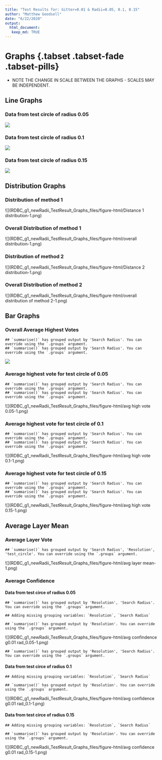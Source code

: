 ```yaml
---
title: "Test Results for: Gitter=0.01 & Radii=0.05, 0.1, 0.15"
author: "Matthew Goodsell"
date: "6/22/2020"
output: 
  html_document:
   keep_md: TRUE 
---
```







# Graphs {.tabset .tabset-fade .tabset-pills}

- NOTE THE CHANGE IN SCALE BETWEEN THE GRAPHS - SCALES MAY BE INDEPENDENT.

## Line Graphs

### Data from test circle of radius 0.05

![](RDBC_g1_newRadii_TestResult_Graphs_files/figure-html/testRadius-0.05-1.png)<!-- -->


### Data from test circle of radius 0.1

![](RDBC_g1_newRadii_TestResult_Graphs_files/figure-html/testRadius-0.1-1.png)<!-- -->


### Data from test circle of radius 0.15

![](RDBC_g1_newRadii_TestResult_Graphs_files/figure-html/testRadius-0.15-1.png)<!-- -->


## Distribution Graphs

### Distribution of method 1

![](RDBC_g1_newRadii_TestResult_Graphs_files/figure-html/Distance 1 distribution-1.png)<!-- -->


### Overall Distribution of method 1

![](RDBC_g1_newRadii_TestResult_Graphs_files/figure-html/overall distribution-1.png)<!-- -->


### Distribution of method 2

![](RDBC_g1_newRadii_TestResult_Graphs_files/figure-html/Distance 2 distribution-1.png)<!-- -->


### Overall Distribution of method 2

![](RDBC_g1_newRadii_TestResult_Graphs_files/figure-html/overall distribution of method 2-1.png)<!-- -->


## Bar Graphs

### Overall Average Highest Votes


```
## `summarise()` has grouped output by 'Search Radius'. You can override using the `.groups` argument.
## `summarise()` has grouped output by 'Search Radius'. You can override using the `.groups` argument.
```

![](RDBC_g1_newRadii_TestResult_Graphs_files/figure-html/overall-1.png)<!-- -->


### Average highest vote for test circle of 0.05


```
## `summarise()` has grouped output by 'Search Radius'. You can override using the `.groups` argument.
## `summarise()` has grouped output by 'Search Radius'. You can override using the `.groups` argument.
```

![](RDBC_g1_newRadii_TestResult_Graphs_files/figure-html/avg high vote 0.05-1.png)<!-- -->


### Average highest vote for test circle of 0.1


```
## `summarise()` has grouped output by 'Search Radius'. You can override using the `.groups` argument.
## `summarise()` has grouped output by 'Search Radius'. You can override using the `.groups` argument.
```

![](RDBC_g1_newRadii_TestResult_Graphs_files/figure-html/avg high vote 0.1-1.png)<!-- -->


### Average highest vote for test circle of 0.15


```
## `summarise()` has grouped output by 'Search Radius'. You can override using the `.groups` argument.
## `summarise()` has grouped output by 'Search Radius'. You can override using the `.groups` argument.
```

![](RDBC_g1_newRadii_TestResult_Graphs_files/figure-html/avg high vote 0.15-1.png)<!-- -->



## Average Layer Mean

### Average Layer Vote


```
## `summarise()` has grouped output by 'Search Radius', 'Resolution', 'test_circle'. You can override using the `.groups` argument.
```

![](RDBC_g1_newRadii_TestResult_Graphs_files/figure-html/avg layer mean-1.png)<!-- -->


### Average Confidence

#### Data from test circe of radius 0.05


```
## `summarise()` has grouped output by 'Resolution', 'Search Radius'. You can override using the `.groups` argument.
```

```
## Adding missing grouping variables: `Resolution`, `Search Radius`
```

```
## `summarise()` has grouped output by 'Resolution'. You can override using the `.groups` argument.
```

![](RDBC_g1_newRadii_TestResult_Graphs_files/figure-html/avg confindence g0.01 rad_0.05-1.png)<!-- -->


```
## `summarise()` has grouped output by 'Resolution', 'Search Radius'. You can override using the `.groups` argument.
```

<!--html_preserve--><div id="htmlwidget-03d600d0e264e55d7b8d" style="width:100%;height:auto;" class="datatables html-widget"></div>
<script type="application/json" data-for="htmlwidget-03d600d0e264e55d7b8d">{"x":{"filter":"none","data":[["1","2","3","4","5","6","7","8","9"],[0.05,0.05,0.05,0.1,0.1,0.1,0.15,0.15,0.15],["Rad_0.05","Rad_0.1","Rad_0.15","Rad_0.05","Rad_0.1","Rad_0.15","Rad_0.05","Rad_0.1","Rad_0.15"],[0.1520796381,0.2772389882,0.3342463606,0.2859687684,0.1729178902,0.3636266783,0.3956363104,0.3974673065,0.2059846086],[0.1840211749,0.2034731046,0.2461747677,0.1886797735,0.1940861369,0.2250418589,0.2268863456,0.1898919023,0.1877154772],[0.1925442155,0.1905017358,0.2173776015,0.1570354743,0.197667811,0.1924934869,0.1864712981,0.181783335,0.2010055749]],"container":"<table class=\"display\">\n  <thead>\n    <tr>\n      <th> <\/th>\n      <th>Search Radius<\/th>\n      <th>test_circle<\/th>\n      <th>0.001<\/th>\n      <th>0.003<\/th>\n      <th>0.005<\/th>\n    <\/tr>\n  <\/thead>\n<\/table>","options":{"columnDefs":[{"className":"dt-right","targets":[1,3,4,5]},{"orderable":false,"targets":0}],"order":[],"autoWidth":false,"orderClasses":false}},"evals":[],"jsHooks":[]}</script><!--/html_preserve-->


#### Data from test circe of radius 0.1


```
## Adding missing grouping variables: `Resolution`, `Search Radius`
```

```
## `summarise()` has grouped output by 'Resolution'. You can override using the `.groups` argument.
```

![](RDBC_g1_newRadii_TestResult_Graphs_files/figure-html/avg confidence g0.01 rad_0.1-1.png)<!-- -->

#### Data from test circe of radius 0.15


```
## Adding missing grouping variables: `Resolution`, `Search Radius`
```

```
## `summarise()` has grouped output by 'Resolution'. You can override using the `.groups` argument.
```

![](RDBC_g1_newRadii_TestResult_Graphs_files/figure-html/avg confidence g0.01 rad_0.15-1.png)<!-- -->
